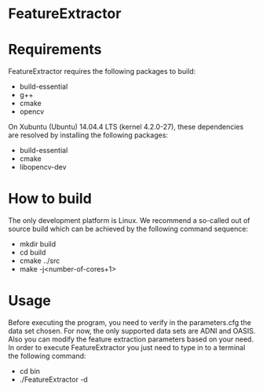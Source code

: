 FeatureExtractor
=========

# Requirements

FeatureExtractor requires the following packages to build:
  
  * build-essential
  * g++
  * cmake
  * opencv

On Xubuntu (Ubuntu) 14.04.4 LTS (kernel 4.2.0-27), these dependencies are
resolved by installing the following packages:
  
  - build-essential
  - cmake
  - libopencv-dev

# How to build

The only development platform is Linux. We recommend a so-called out of source
build which can be achieved by the following command sequence:
  
  - mkdir build
  - cd build
  - cmake ../src
  - make -j\<number-of-cores+1\>

# Usage

Before executing the program, you need to verify in the parameters.cfg the
data set chosen. For now, the only supported data sets are ADNI and OASIS. Also
you can modify the feature extraction parameters based on your need. In order to
execute FeatureExtractor you just need to type in to a terminal the following command:

  - cd bin
  - ./FeatureExtractor -d <directory-root>

